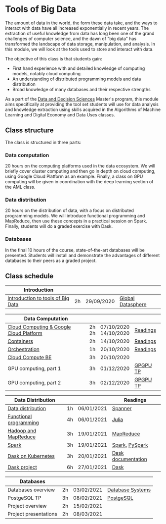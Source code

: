# Tools of Big Data

The amount of data in the world, the form these data take, and the ways to
interact with data have all increased exponentially in recent years. The
extraction of useful knowledge from data has long been one of the grand
challenges of computer science, and the dawn of "big data" has transformed the
landscape of data storage, manipulation, and analysis. In this module, we will
look at the tools used to store and interact with data.

The objective of this class is that students gain:

+ First hand experience with and detailed knowledge of computing models, notably cloud computing
+ An understanding of distributed programming models and data distribution
+ Broad knowledge of many databases and their respective strengths

As a part of the [Data and Decision Sciences](https://supaerodatascience.github.io/)
Master's program, this module aims specifically at providing the tool set
students will use for data analysis and knowledge extraction using skills
acquired in the Algorithms of Machine Learning and Digital Economy and Data Uses
classes.

## Class structure

The class is structured in three parts:

### Data computation

  20 hours on the computing platforms used in the data ecosystem. We will
  briefly cover cluster computing and then go in depth on cloud computing, using
  Google Cloud Platform as an example. Finally, a class on GPU computing will be
  given in coordination with the deep learning section of the AML class.

### Data distribution

  20 hours on the distribution of data, with a focus on distributed programming
  models. We will introduce functional programming and MapReduce, then use these
  concepts in a practical session on Spark. Finally, students will do a graded
  exercise with Dask.

### Databases

  In the final 10 hours of the course, state-of-the-art databases will be
  presented. Students will install and demonstrate the advantages of different
  databases to their peers as a graded project.

## Class schedule

Introduction | | | |
--- | --- | --- | ---
[Introduction to tools of Big Data](1_introduction) | 2h | 29/09/2020 | [Global Datasphere](https://github.com/SupaeroDataScience/OBD/tree/master/readings/idc_data.pdf)

Data Computation | | | |
--- | --- | --- | ---
[Cloud Computing & Google Cloud Platform](1_1_overview.md) | 2h <br />2h | 07/10/2020 <br /> 14/10/2020| [Readings](1_7_readings.md#about-cloud-computing)
[Containers](1_3_containers.md) | 2h| 14/10/2020| [Readings](1_7_readings.md#about-orchestration)
[Orchestration](1_4_orchestration.md) | 1h | 20/10/2020 | [Readings](1_7_readings.md#about-containers) |
[Cloud Compute BE](1_4_be.md) | 3h | 20/10/2020 | 
GPU computing, part 1 | 3h | 01/12/2020 | [GPGPU TP](https://lms.isae.fr/course/view.php?id=1226&section=2) |
GPU computing, part 2 | 3h | 02/12/2020 | [GPGPU TP](https://lms.isae.fr/course/view.php?id=1226&section=2) |


| Data Distribution | | | Readings |
| --- | --- | --- | --- |
| [Data distribution](2_1_overview.md) | 1h | 06/01/2021 | [Spanner](https://github.com/SupaeroDataScience/OBD/tree/master/readings/spanner.pdf) |
| [Functional programming](2_2_functional.md) | 4h | 06/01/2021 | [Julia](https://github.com/SupaeroDataScience/OBD/tree/master/readings/julia.pdf) |
| [Hadoop and MapReduce](2_3_mapreduce.md) | 3h | 19/01/2021 | [MapReduce](https://github.com/SupaeroDataScience/OBD/tree/master/readings/mapreduce.pdf) |
| [Spark](2_4_spark.md) | 3h | 19/01/2021 | [Spark](https://github.com/SupaeroDataScience/OBD/tree/master/readings/spark.pdf), [PySpark](https://spark.apache.org/docs/latest/api/python/pyspark.html) |
| [Dask on Kubernetes](2_5_dask.md)| 3h | 20/01/2021 | [Dask documentation](https://docs.dask.org/en/latest/setup/kubernetes.html) |
| [Dask project](2_6_project.md) | 6h | 27/01/2021 | [Dask](https://github.com/SupaeroDataScience/OBD/tree/master/readings/dask.pdf) |

Databases | | | |
--- | --- | --- | ---
Databases overview | 2h | 03/02/2021 | [Database Systems](https://github.com/SupaeroDataScience/OBD/tree/master/readings/fntdb07-architecture.pdf)
PostgeSQL TP | 3h | 08/02/2021 | [PostgeSQL](https://www.postgresql.org/docs/manuals/)
Project overview | 2h | 15/02/2021 |
Project presentations | 2h | 08/03/2021 |
